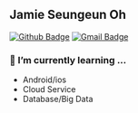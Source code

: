 ## Jamie Seungeun Oh 
   
   [![Github Badge](https://img.shields.io/badge/-jso613-%23181717?logo=github&link=https://github.com/jso613)](https://github.com/jso613)
   [![Gmail Badge](https://img.shields.io/badge/seungeun.oh218-d14836?logo=Gmail&logoColor=white&link=mailto:seungeun.oh218@gmail.com)](mailto:seungeun.oh218@gmail.com)

### 🌱 I’m currently learning ...
- Android/ios
- Cloud Service
- Database/Big Data
